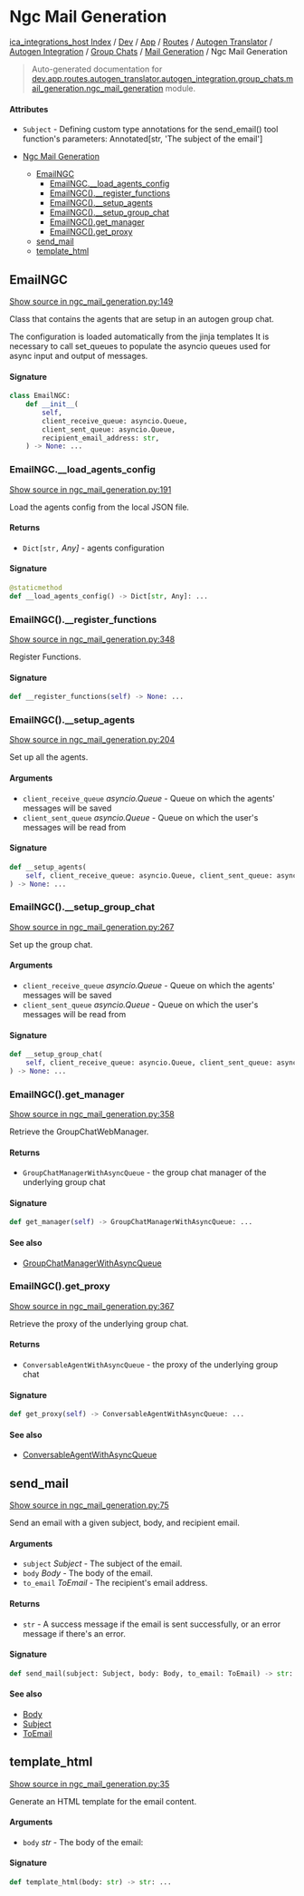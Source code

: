 # Ngc Mail Generation

[ica_integrations_host Index](../../../../../../../README.md#ica_integrations_host-index) / [Dev](../../../../../../index.md#dev) / [App](../../../../../index.md#app) / [Routes](../../../../index.md#routes) / [Autogen Translator](../../../index.md#autogen-translator) / [Autogen Integration](../../index.md#autogen-integration) / [Group Chats](../index.md#group-chats) / [Mail Generation](./index.md#mail-generation) / Ngc Mail Generation

> Auto-generated documentation for [dev.app.routes.autogen_translator.autogen_integration.group_chats.mail_generation.ngc_mail_generation](https://github.com/destiny/ica_integrations_host/blob/main/dev/app/routes/autogen_translator/autogen_integration/group_chats/mail_generation/ngc_mail_generation.py) module.

#### Attributes

- `Subject` - Defining custom type annotations for the send_email() tool function's parameters: Annotated[str, 'The subject of the email']


- [Ngc Mail Generation](#ngc-mail-generation)
  - [EmailNGC](#emailngc)
    - [EmailNGC.__load_agents_config](#emailngc__load_agents_config)
    - [EmailNGC().__register_functions](#emailngc()__register_functions)
    - [EmailNGC().__setup_agents](#emailngc()__setup_agents)
    - [EmailNGC().__setup_group_chat](#emailngc()__setup_group_chat)
    - [EmailNGC().get_manager](#emailngc()get_manager)
    - [EmailNGC().get_proxy](#emailngc()get_proxy)
  - [send_mail](#send_mail)
  - [template_html](#template_html)

## EmailNGC

[Show source in ngc_mail_generation.py:149](https://github.com/destiny/ica_integrations_host/blob/main/dev/app/routes/autogen_translator/autogen_integration/group_chats/mail_generation/ngc_mail_generation.py#L149)

Class that contains the agents that are setup in an autogen group chat.

The configuration is loaded automatically from the jinja templates
It is necessary to call set_queues to populate the asyncio queues used for async input and output of messages.

#### Signature

```python
class EmailNGC:
    def __init__(
        self,
        client_receive_queue: asyncio.Queue,
        client_sent_queue: asyncio.Queue,
        recipient_email_address: str,
    ) -> None: ...
```

### EmailNGC.__load_agents_config

[Show source in ngc_mail_generation.py:191](https://github.com/destiny/ica_integrations_host/blob/main/dev/app/routes/autogen_translator/autogen_integration/group_chats/mail_generation/ngc_mail_generation.py#L191)

Load the agents config from the local JSON file.

#### Returns

- `Dict[str,` *Any]* - agents configuration

#### Signature

```python
@staticmethod
def __load_agents_config() -> Dict[str, Any]: ...
```

### EmailNGC().__register_functions

[Show source in ngc_mail_generation.py:348](https://github.com/destiny/ica_integrations_host/blob/main/dev/app/routes/autogen_translator/autogen_integration/group_chats/mail_generation/ngc_mail_generation.py#L348)

Register Functions.

#### Signature

```python
def __register_functions(self) -> None: ...
```

### EmailNGC().__setup_agents

[Show source in ngc_mail_generation.py:204](https://github.com/destiny/ica_integrations_host/blob/main/dev/app/routes/autogen_translator/autogen_integration/group_chats/mail_generation/ngc_mail_generation.py#L204)

Set up all the agents.

#### Arguments

- `client_receive_queue` *asyncio.Queue* - Queue on which the agents' messages will be saved
- `client_sent_queue` *asyncio.Queue* - Queue on which the user's messages will be read from

#### Signature

```python
def __setup_agents(
    self, client_receive_queue: asyncio.Queue, client_sent_queue: asyncio.Queue
) -> None: ...
```

### EmailNGC().__setup_group_chat

[Show source in ngc_mail_generation.py:267](https://github.com/destiny/ica_integrations_host/blob/main/dev/app/routes/autogen_translator/autogen_integration/group_chats/mail_generation/ngc_mail_generation.py#L267)

Set up the group chat.

#### Arguments

- `client_receive_queue` *asyncio.Queue* - Queue on which the agents' messages will be saved
- `client_sent_queue` *asyncio.Queue* - Queue on which the user's messages will be read from

#### Signature

```python
def __setup_group_chat(
    self, client_receive_queue: asyncio.Queue, client_sent_queue: asyncio.Queue
) -> None: ...
```

### EmailNGC().get_manager

[Show source in ngc_mail_generation.py:358](https://github.com/destiny/ica_integrations_host/blob/main/dev/app/routes/autogen_translator/autogen_integration/group_chats/mail_generation/ngc_mail_generation.py#L358)

Retrieve the GroupChatWebManager.

#### Returns

- `GroupChatManagerWithAsyncQueue` - the group chat manager of the underlying group chat

#### Signature

```python
def get_manager(self) -> GroupChatManagerWithAsyncQueue: ...
```

#### See also

- [GroupChatManagerWithAsyncQueue](../../web/group_chat_manager_with_async_queue.md#groupchatmanagerwithasyncqueue)

### EmailNGC().get_proxy

[Show source in ngc_mail_generation.py:367](https://github.com/destiny/ica_integrations_host/blob/main/dev/app/routes/autogen_translator/autogen_integration/group_chats/mail_generation/ngc_mail_generation.py#L367)

Retrieve the proxy of the underlying group chat.

#### Returns

- `ConversableAgentWithAsyncQueue` - the proxy of the underlying group chat

#### Signature

```python
def get_proxy(self) -> ConversableAgentWithAsyncQueue: ...
```

#### See also

- [ConversableAgentWithAsyncQueue](../../web/conversable_agent_with_async_queue.md#conversableagentwithasyncqueue)



## send_mail

[Show source in ngc_mail_generation.py:75](https://github.com/destiny/ica_integrations_host/blob/main/dev/app/routes/autogen_translator/autogen_integration/group_chats/mail_generation/ngc_mail_generation.py#L75)

Send an email with a given subject, body, and recipient email.

#### Arguments

- `subject` *Subject* - The subject of the email.
- `body` *Body* - The body of the email.
- `to_email` *ToEmail* - The recipient's email address.

#### Returns

- `str` - A success message if the email is sent successfully, or an error message if there's an error.

#### Signature

```python
def send_mail(subject: Subject, body: Body, to_email: ToEmail) -> str: ...
```

#### See also

- [Body](#body)
- [Subject](#subject)
- [ToEmail](#toemail)



## template_html

[Show source in ngc_mail_generation.py:35](https://github.com/destiny/ica_integrations_host/blob/main/dev/app/routes/autogen_translator/autogen_integration/group_chats/mail_generation/ngc_mail_generation.py#L35)

Generate an HTML template for the email content.

#### Arguments

- `body` *str* - The body of the email:

#### Signature

```python
def template_html(body: str) -> str: ...
```
